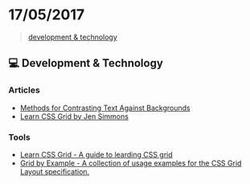 # 17/05/2017

> [development & technology](#computer-development--technology)


## :computer: Development & Technology

### Articles
- [Methods for Contrasting Text Against Backgrounds](https://css-tricks.com/methods-contrasting-text-backgrounds/)
- [Learn CSS Grid by Jen Simmons](http://jensimmons.com/post/feb-27-2017/learn-css-grid)

### Tools
- [Learn CSS Grid - A guide to learding CSS grid](http://learncssgrid.com/)
- [Grid by Example - A collection of usage examples for the CSS Grid Layout specification.](http://gridbyexample.com/)